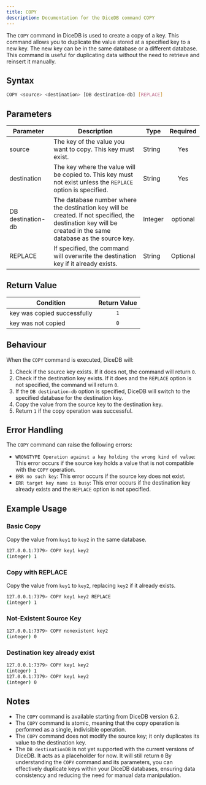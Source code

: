 ```yaml
---
title: COPY
description: Documentation for the DiceDB command COPY
---
```


The `COPY` command in DiceDB is used to create a copy of a key. This command allows you to duplicate the value stored at a specified key to a new key. The new key can be in the same database or a different database. This command is useful for duplicating data without the need to retrieve and reinsert it manually.

## Syntax

```bash
COPY <source> <destination> [DB destination-db] [REPLACE]
```

## Parameters
|Parameter | Description | Type | Required| 
|----------|-------------|------|:---------:|
| source   |The key of the value you want to copy. This key must exist. | String | Yes|
| destination | The key where the value will be copied to. This key must not exist unless the `REPLACE` option is specified. | String | Yes |
|DB destination-db|The database number where the destination key will be created. If not specified, the destination key will be created in the same database as the source key. | Integer | optional|
|REPLACE|If specified, the command will overwrite the destination key if it already exists.| String | Optional|


## Return Value
| Condition | Return Value |
|-----------| :-------------:|
| key was copied successfully | `1` |
| key was not copied | `0` | 


## Behaviour

When the `COPY` command is executed, DiceDB will:

1. Check if the source key exists. If it does not, the command will return `0`.
2. Check if the destination key exists. If it does and the `REPLACE` option is not specified, the command will return `0`.
3. If the `DB destination-db` option is specified, DiceDB will switch to the specified database for the destination key.
4. Copy the value from the source key to the destination key.
5. Return `1` if the copy operation was successful.

## Error Handling

The `COPY` command can raise the following errors:

- `WRONGTYPE Operation against a key holding the wrong kind of value`: This error occurs if the source key holds a value that is not compatible with the `COPY` operation.
- `ERR no such key`: This error occurs if the source key does not exist.
- `ERR target key name is busy`: This error occurs if the destination key already exists and the `REPLACE` option is not specified.

## Example Usage

### Basic Copy

Copy the value from `key1` to `key2` in the same database.

```bash
127.0.0.1:7379> COPY key1 key2
(integer) 1
```

### Copy with REPLACE

Copy the value from `key1` to `key2`, replacing `key2` if it already exists.

```bash
127.0.0.1:7379> COPY key1 key2 REPLACE
(integer) 1
```


### Not-Existent Source Key 

```bash
127.0.0.1:7379> COPY nonexistent key2
(integer) 0
```

### Destination key already exist
```bash
127.0.0.1:7379> COPY key1 key2
(integer) 1
127.0.0.1:7379> COPY key1 key2
(integer) 0 

```
## Notes

- The `COPY` command is available starting from DiceDB version 6.2.
- The `COPY` command is atomic, meaning that the copy operation is performed as a single, indivisible operation.
- The `COPY` command does not modify the source key; it only duplicates its value to the destination key.
- The `DB destinationDB` is not yet supported with the current versions of DiceDB. It acts as a placeholder for now. It will still return `0`
By understanding the `COPY` command and its parameters, you can effectively duplicate keys within your DiceDB databases, ensuring data consistency and reducing the need for manual data manipulation.

